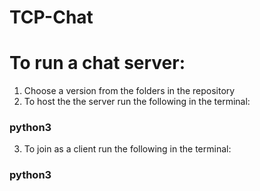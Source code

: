 # TCP-Chat

# To run a chat server:
1. Choose a version from the folders in the repository
2. To host the the server run the following in the terminal:
### python3 <The name of the server>
3. To join as a client run the following in the terminal:
### python3 <The name of the client>
